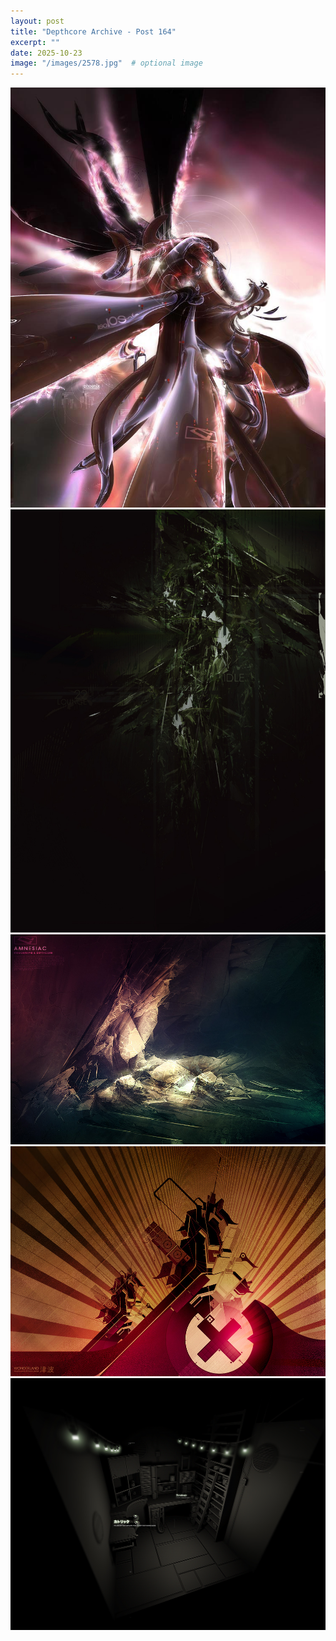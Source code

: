 ```yaml
---
layout: post
title: "Depthcore Archive - Post 164"
excerpt: ""
date: 2025-10-23
image: "/images/2578.jpg"  # optional image
---
```


<img src="/images/2578.jpg">
<img src="/images/2579.jpg" alt="2579.jpg"/>
<img src="/images/2580.jpg" alt="2580.jpg"/>
<img src="/images/2581.jpg" alt="2581.jpg"/>
<img src="/images/2582.jpg" alt="2582.jpg"/>
